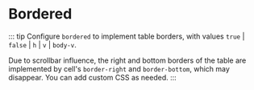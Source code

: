 # Bordered

::: tip
Configure `bordered` to implement table borders, with values `true` | `false` | `h` | `v` | `body-v`.

Due to scrollbar influence, the right and bottom borders of the table are implemented by cell's `border-right` and `border-bottom`, which may disappear. You can add custom CSS as needed.
:::
<demo vue="basic/border/Default.vue"></demo>